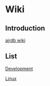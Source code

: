 # Wiki

## Introduction

[airdb wiki](https://airdb.wiki)

## List

[Development](https://airdb.wiki/dev)

[Linux](https://airdb.wiki/linux)
